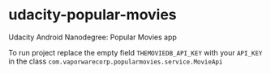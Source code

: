 # udacity-popular-movies
Udacity Android Nanodegree: Popular Movies app

To run project replace the empty field `THEMOVIEDB_API_KEY` with your `API_KEY` in the class `com.vaporwarecorp.popularmovies.service.MovieApi`